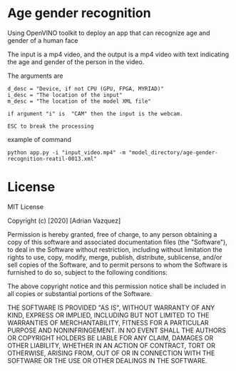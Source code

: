# Age gender recognition
Using OpenVINO toolkit to deploy an app that can recognize age and gender of a human face

The input is a mp4 video, and the output is a mp4 video with text indicating the age and gender of the person in the video.

The arguments are

    d_desc = "Device, if not CPU (GPU, FPGA, MYRIAD)"
    i_desc = "The location of the input"
    m_desc = "The location of the model XML file"
    
    if argument "i" is  "CAM" then the input is the webcam.
    
    ESC to break the processing

example of command 

`python app.py -i "input_video.mp4" -m "model_directory/age-gender-recognition-reatil-0013.xml"`
# License

MIT License

Copyright (c) [2020] [Adrian Vazquez]

Permission is hereby granted, free of charge, to any person obtaining a copy of this software and associated documentation files (the "Software"), to deal in the Software without restriction, including without limitation the rights to use, copy, modify, merge, publish, distribute, sublicense, and/or sell copies of the Software, and to permit persons to whom the Software is furnished to do so, subject to the following conditions:

The above copyright notice and this permission notice shall be included in all copies or substantial portions of the Software.

THE SOFTWARE IS PROVIDED "AS IS", WITHOUT WARRANTY OF ANY KIND, EXPRESS OR IMPLIED, INCLUDING BUT NOT LIMITED TO THE WARRANTIES OF MERCHANTABILITY, FITNESS FOR A PARTICULAR PURPOSE AND NONINFRINGEMENT. IN NO EVENT SHALL THE AUTHORS OR COPYRIGHT HOLDERS BE LIABLE FOR ANY CLAIM, DAMAGES OR OTHER LIABILITY, WHETHER IN AN ACTION OF CONTRACT, TORT OR OTHERWISE, ARISING FROM, OUT OF OR IN CONNECTION WITH THE SOFTWARE OR THE USE OR OTHER DEALINGS IN THE SOFTWARE.
